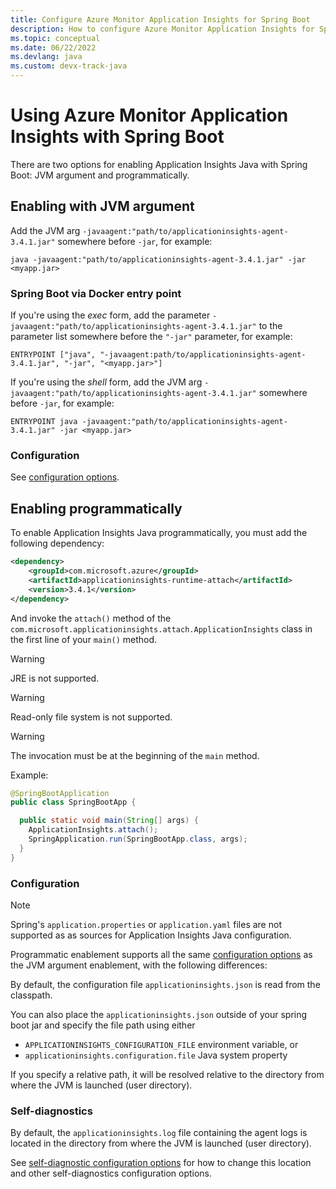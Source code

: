 ```yaml
---
title: Configure Azure Monitor Application Insights for Spring Boot
description: How to configure Azure Monitor Application Insights for Spring Boot applications
ms.topic: conceptual
ms.date: 06/22/2022
ms.devlang: java
ms.custom: devx-track-java
---
```


# Using Azure Monitor Application Insights with Spring Boot

There are two options for enabling Application Insights Java with Spring Boot: JVM argument and programmatically.

## Enabling with JVM argument 

Add the JVM arg `-javaagent:"path/to/applicationinsights-agent-3.4.1.jar"` somewhere before `-jar`, for example:

```
java -javaagent:"path/to/applicationinsights-agent-3.4.1.jar" -jar <myapp.jar>
```

### Spring Boot via Docker entry point

If you're using the *exec* form, add the parameter `-javaagent:"path/to/applicationinsights-agent-3.4.1.jar"` to the parameter list somewhere before the `"-jar"` parameter, for example:

```
ENTRYPOINT ["java", "-javaagent:path/to/applicationinsights-agent-3.4.1.jar", "-jar", "<myapp.jar>"]
```

If you're using the *shell* form, add the JVM arg `-javaagent:"path/to/applicationinsights-agent-3.4.1.jar"` somewhere before `-jar`, for example:

```
ENTRYPOINT java -javaagent:"path/to/applicationinsights-agent-3.4.1.jar" -jar <myapp.jar>
```

### Configuration

See [configuration options](./java-standalone-config.md).

## Enabling programmatically

To enable Application Insights Java programmatically, you must add the following dependency:

```xml
<dependency>
    <groupId>com.microsoft.azure</groupId>
    <artifactId>applicationinsights-runtime-attach</artifactId>
    <version>3.4.1</version>
</dependency>
```

And invoke the `attach()` method of the `com.microsoft.applicationinsights.attach.ApplicationInsights` class
in the first line of your `main()` method.

> [!WARNING]
> 
> JRE is not supported.

> [!WARNING]
>
> Read-only file system is not supported.

> [!WARNING]
> 
> The invocation must be at the beginning of the `main` method.

Example:

```java
@SpringBootApplication
public class SpringBootApp {

  public static void main(String[] args) {
    ApplicationInsights.attach();
    SpringApplication.run(SpringBootApp.class, args);
  }
}
```

### Configuration

> [!NOTE]
> Spring's `application.properties` or `application.yaml` files are not supported as
> as sources for Application Insights Java configuration.

Programmatic enablement supports all the same [configuration options](./java-standalone-config.md)
as the JVM argument enablement, with the following differences:

By default, the configuration file `applicationinsights.json` is read from the classpath.

You can also place the `applicationinsights.json` outside of your spring boot jar and specify
the file path using either

* `APPLICATIONINSIGHTS_CONFIGURATION_FILE` environment variable, or
* `applicationinsights.configuration.file` Java system property

If you specify a relative path, it will be resolved relative to the directory from where the JVM is launched (user directory).

### Self-diagnostics

By default, the `applicationinsights.log` file containing the agent logs is located in the directory
from where the JVM is launched (user directory).

See [self-diagnostic configuration options](./java-standalone-config.md#self-diagnostics)
for how to change this location and other self-diagnostics configuration options.
